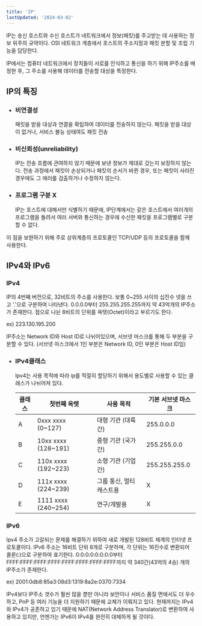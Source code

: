 ```yaml
---
title: 'IP'
lastUpdated: '2024-03-02'
---
```

<p>IP는 송신 호스트와 수신 호스트가 네트워크에서 정보(패킷)를 주고받는 데 사용하는 정보 위주의 규약이다. OSI 네트워크 계층에서 호스트의 주소지정과 패킷 분할 및 조립 기능을 담당한다.</p>
<p>IP에서는 컴퓨터 네트워크에서 장치들이 서로를 인식하고 통신을 하기 위해 IP주소를 배정한 후, 그 주소를 사용해 데이터를 전송할 대상을 특정한다.</p>

## IP의 특징
- ### 비연결성
    패킷을 받을 대상과 연결을 확립하여 데이터를 전송하지 않는다. 패킷을 받을 대상이 없거나, 서비스 불능 상태여도 패킷 전송

- ### 비신뢰성(unreliability)
    IP는 전송 흐름에 관여하지 않기 때문에 보낸 정보가 제대로 갔는지 보장하지 않는다. 전송 과정에서 패킷이 손상되거나 패킷의 순서가 바뀐 경우, 또는 패킷이 사라진 경우에도 그 에러를 검출하거나 수정하지 않는다.

- ### 프로그램 구분 X
    IP는 호스트에 대해서만 식별하기 때문에, IP단계에서는 같은 호스트에서 여러개의 프로그램을 돌려서 여러 서버와 통신하는 경우에 수신한 패킷을 프로그램별로 구분할 수 없다.

이 점을 보완하기 위해 주로 상위계층의 프로토콜인 <a scr="">TCP/UDP</a> 등의 프로토콜을 함께 사용한다.

## IPv4와 IPv6
### IPv4
<p>IP의 4번째 버전으로, 32비트의 주소를 사용한다. 보통 0~255 사이의 십진수 넷을 쓰고 '.'으로 구분하여 나타낸다. 0.0.0.0부터 255.255.255.255까지 약 43억개의 IP주소가 존재한다. 점으로 나뉜 8비트의 단위를 옥텟(Octet)이라고 부르기도 한다.</p>
<p>ex) 223.130.195.200</p>
<p>IP주소는 Network ID와 Host ID로 나뉘어있으며, 서브넷 마스크를 통해 두 부분을 구분할 수 있다. (서브넷 마스크에서 1인 부분은 Network ID, 0인 부분은 Host ID임)</p>

 - ### IPv4클래스
    Ipv4는 사용 목적에 따라 ip를 적절히 할당하기 위해서 용도별로 사용할 수 있는 클래스가 나뉘어져 있다.
    
    |클래스|첫번째 옥텟|사용 목적|기본 서브넷 마스크|
    |-|-|-|-|
    |A|0xxx xxxx (0~127)|대형 기관 (대륙 간)|255.0.0.0|
    |B|10xx xxxx (128~191)|중형 기관 (국가 간)|255.255.0.0|
    |C|110x xxxx (192~223)|소형 기관 (기업 간)|255.255.255.0|
    |D|111x xxxx (224~239)|그룹 통신, 멀티캐스트용|X|
    |E|1111 xxxx (240~254)|연구/개발용|X|

### IPv6
<p>Ipv4 주소가 고갈되는 문제를 해결하기 위하여 새로 개발된 128비트 체계의 인터넷 프로토콜이다. IPv6 주소는 16비트 단위 8개로 구분하며, 각 단위는 16진수로 변환되어 콜론(:)으로 구분하여 표기한다. 0:0:0:0:0:0:0:0부터 FFFF:FFFF:FFFF:FFFF:FFFF:FFFF:FFFF:FFFF까지 약 340간(43억의 4승) 개의 IP주소가 존재한다.  </p>
<p>ex) 2001:0db8:85a3:08d3:1319:8a2e:0370:7334</p>
<p>IPv4보다 IP주소 갯수가 훨씬 많을 뿐만 아니라 보안이나 서비스 품질 면에서도 더 우수하고, PnP 등 여러 기능을 더 지원하기 때문에 교체가 이뤄지고 있다. 현재까지는 IPv4와 IPv4가 공존하고 있기 때문에 NAT(Network Address Translator)로 변환하여 사용하고 있지만, 언젠가는 IPv6이 IPv4를 완전히 대체하게 될 것이다.</p>
